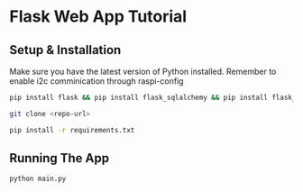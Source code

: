 # Flask Web App Tutorial

## Setup & Installation

Make sure you have the latest version of Python installed. 
Remember to enable i2c comminication through raspi-config
```bash
pip install flask && pip install flask_sqlalchemy && pip install flask_login && pip install smbus
```

```bash
git clone <repo-url>
```

```bash
pip install -r requirements.txt
```

## Running The App

```bash
python main.py
```

